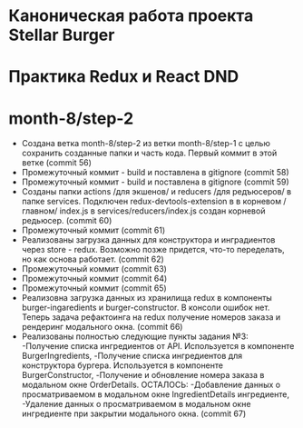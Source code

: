 # Каноническая работа проекта Stellar Burger 
# Практика Redux и React DND
# month-8/step-2

* Создана ветка month-8/step-2 из ветки month-8/step-1 с целью сохранить созданные папки и часть кода. Первый коммит в этой ветке (commit 56)
* Промежуточный коммит - build и поставлена в gitignore (commit 58)
* Промежуточный коммит - build и поставлена в gitignore (commit 59)
* Созданы папки actions /для экшенов/ и reducers /для редъюсеров/ в папке services. Подключен redux-devtools-extension в в корневом /главном/ index.js
в  services/reducers/index.js создан корневой редьюсер. (commit 60)
* Промежуточный коммит (commit 61)
* Реализованы загрузка данных для конструктора и инградиентов через store - redux. Возможно позже придется, что-то переделать, но как основа работает. (commit 62)
* Промежуточный коммит (commit 63)
* Промежуточный коммит (commit 64)
* Промежуточный коммит (commit 65)
* Реализовна загрузка данных из хранилища redux в компоненты burger-ingaredients и burger-constructor. В консоли ошибок нет. Теперь задача рефактоинга на redux получение номеров заказа и рендеринг модального окна. (commit 66)
* Реализованы полностью следующие пункты задания №3:
-Получение списка ингредиентов от API. Используется в компоненте BurgerIngredients,
-Получение списка ингредиентов для конструктора бургера. Используется в компоненте BurgerConstructor,
-Получение и обновление номера заказа в модальном окне OrderDetails.
ОСТАЛОСЬ: 
-Добавление данных о просматриваемом в модальном окне IngredientDetails ингредиенте,
-Удаление данных о просматриваемом в модальном окне ингредиенте при закрытии модального окна.
(commit 67)